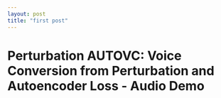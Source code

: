 ```yaml
---
layout: post
title: "first post"
---
```


# Perturbation AUTOVC: Voice Conversion from Perturbation and Autoencoder Loss - Audio Demo

